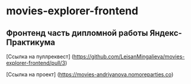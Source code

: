 # movies-explorer-frontend

## Фронтенд часть дипломной работы Яндекс-Практикума


[Ссылка на пуллреквест] (https://github.com/LeisanMingalieva/movies-explorer-frontend/pull/3)


[Ссылка на проект] (https://movies-andriyanova.nomoreparties.co)